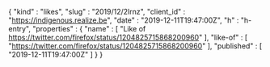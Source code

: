 {
  "kind" : "likes",
  "slug" : "2019/12/2lrnz",
  "client_id" : "https://indigenous.realize.be",
  "date" : "2019-12-11T19:47:00Z",
  "h" : "h-entry",
  "properties" : {
    "name" : [ "Like of https://twitter.com/firefox/status/1204825715868200960" ],
    "like-of" : [ "https://twitter.com/firefox/status/1204825715868200960" ],
    "published" : [ "2019-12-11T19:47:00Z" ]
  }
}
